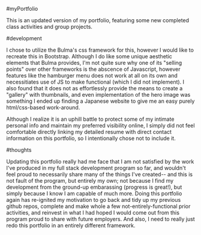 #myPortfolio

This is an updated version of my portfolio, featuring some new completed class activities and group projects.

#development

I chose to utilize the Bulma's css framework for this, however I would like to recreate this in Bootstrap. Although I do like some unique aesthetic elements that Bulma provides, I'm not quite sure why one of its "selling points" over other frameworks is the abscence of Javascript, however features like the hamburger menu does not work at all on its own and necessitiates use of JS to make functional (which I did not implement). I also found that it does not as effortlessly provide the means to create a "gallery" with thumbnails, and even implementation of the hero image was something I ended up finding a Japanese website to give me an easy purely html/css-based work-around.

Although I realize it is an uphill battle to protect some of my intimate personal info and maintain my preferred visibility online, I simply did not feel comfortable directly linking my detailed resume with direct contact information on this portfolio, so I intentionally chose not to include it.

#thoughts

Updating this portfolio really had me face that I am not satisfied by the work I've produced in my full stack development program so far, and wouldn't feel proud to necessarily share many of the things I've created-- and this is not fault of the program, but entirely my own; not because I find my development from the ground-up embarassing (progress is great!), but simply because I know I am capable of much more. Doing this portfolio again has re-ignited my motivation to go back and tidy up my previous github repos, complete and make whole a few not-entirely-functional prior activities, and reinvest in what I had hoped I would come out from this program proud to share with future employers. And also, I need to really just redo this portfolio in an entirely different framework.

